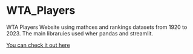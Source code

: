 # WTA_Players

WTA Players Website using mathces and rankings datasets from 1920 to 2023. The main libraruies used wher pandas and streamlit.

[You can check it out here](https://andreaquirozo-wta-players-wta-qury7r.streamlit.app/)
